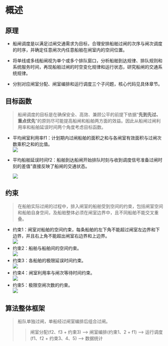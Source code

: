 # 概述

## 原理  

+ 船闸调度是以满足过闸交通需求为目标，合理安排船舶过闸的次序与闸次调度的时序，并确定任意闸次内任意船舶在闸室内的空间位置。  

+ 将单线或多线船闸视为单个或多个排队窗口，分析船舶到达规律、排队规则和系统服务时间，再现船舶过闸的时空变化规律和运行状态，研究船闸的交通系统规律。  

+ 分别对应闸室分配、闸室编排和运行调度三个子问题，核心代码见具体章节。  

## 目标函数

> 船闸调度的目标是在确保安全、高效、兼顾公平的前提下依据“**先到先过、重点优先**”的原则尽可能提高船闸和船舶两方面的效益。因此从船闸过闸利用率和船舶延误时间两个角度考虑目标函数。  

- 平均闸室利用率f1：计划期内过闸船舶的面积之和与各闸室有效面积与过闸次数乘积之和的比值。  
  <img src="https://github.com/9873-kun/Lock-Schedule-Operation-Model/blob/main/images/%E7%9B%AE%E6%A0%87%E5%87%BD%E6%95%B0f1.png">

- 平均船舶延误时间f2：船舶到达船闸开始排队时刻与收到调度信号准备过闸时刻的差值"直接反映了船闸的交通状态。  

  <img src="https://github.com/9873-kun/Lock-Schedule-Operation-Model/blob/main/images/%E7%9B%AE%E6%A0%87%E5%87%BD%E6%95%B0f2.png">  

## 约束

> 在船舶实际过闸的过程中，排入闸室的船舶受到空间的约束，包括闸室空间和船舶自身空间，及船舶整体必须在闸室边界中，且不同船舶不能交叉重叠。  

- 约束1：闸室对船舶的空间约束，每条船舶的左下角不能超过闸室左边界和下边界，并且右上角不能超出闸室右边界和上边界。  
  <img src="https://github.com/9873-kun/Lock-Schedule-Operation-Model/blob/main/images/%E7%BA%A6%E6%9D%9F1.png">  
- 约束2：船舶与船舶间的空间约束。  
  <img src="https://github.com/9873-kun/Lock-Schedule-Operation-Model/blob/main/images/%E7%BA%A6%E6%9D%9F2.png">  
- 约束3：各船舶的极限延误时间约束。  
  <img src="https://github.com/9873-kun/Lock-Schedule-Operation-Model/blob/main/images/%E7%BA%A6%E6%9D%9F3.png">  
- 约束4：闸室利用率与闸次等待时间约束。  
  <img src="https://github.com/9873-kun/Lock-Schedule-Operation-Model/blob/main/images/%E7%BA%A6%E6%9D%9F4.png">  
- 约束5：极限空闸次数的约束。  
  <img src="https://github.com/9873-kun/Lock-Schedule-Operation-Model/blob/main/images/%E7%BA%A6%E6%9D%9F5.png">  

## 算法整体框架

> 船队单独过闸，单船经过闸室编排后组合过闸。
>> 闸室分配(f2、f3 + 约束3) --> 闸室编排(约束1、2 + f1) --> 运行调度(f1、f2 + 约束3、4、5) --> 数据统计  


